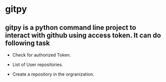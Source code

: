 # gitpy

## gitpy is a python command line project to interact with github using access token. It can do following task

* Check for authorized Token.

* List of User repositories.

* Create a repository in the orgranization.
